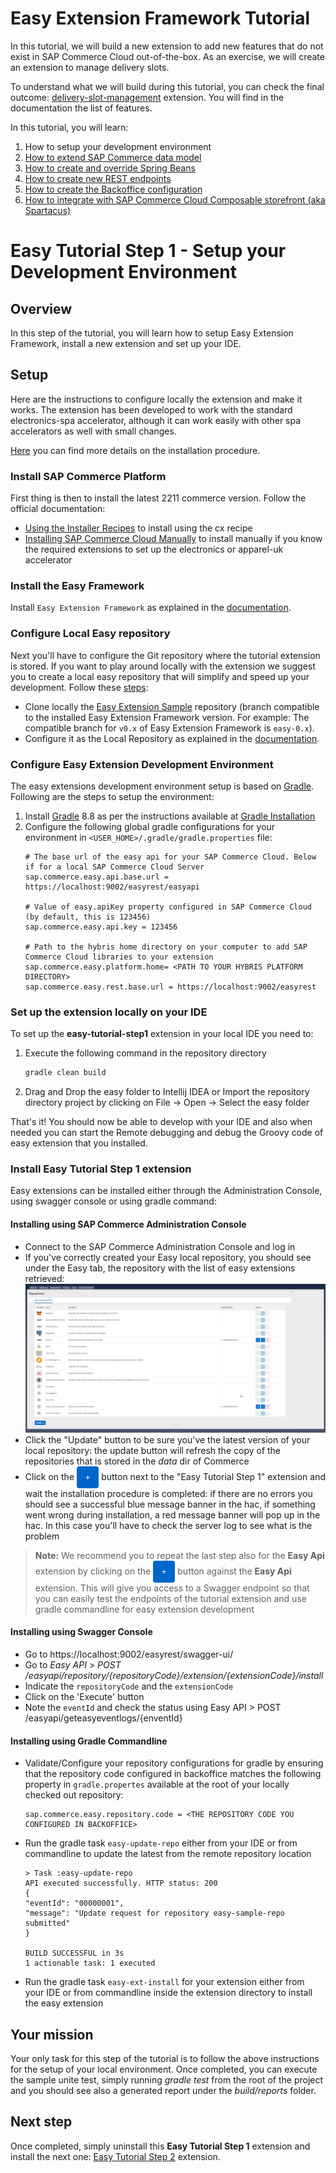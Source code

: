 # Easy Extension Framework Tutorial

In this tutorial, we will build a new extension to add new features that do not exist in SAP Commerce Cloud out-of-the-box. As an exercise, we will create an extension to manage delivery slots.

To understand what we will build during this tutorial, you can check the final outcome: [delivery-slot-management](https://github.tools.sap/cx-boosters/easy-extension-samples/tree/main/delivery-slot-management/README.md) extension. You will find in the documentation the list of features.

In this tutorial, you will learn:
1. How to setup your development environment
2. [How to extend SAP Commerce data model](../easy-tutorial-step2)
3. [How to create and override Spring Beans](../easy-tutorial-step3)
4. [How to create new REST endpoints](../easy-tutorial-step4)
5. [How to create the Backoffice configuration](../easy-tutorial-step5)
6. [How to integrate with SAP Commerce Cloud Composable storefront (aka Spartacus)](../easy-tutorial-step6)

# Easy Tutorial Step 1 - Setup your Development Environment 

## Overview
In this step of the tutorial, you will learn how to setup Easy Extension Framework, install a new extension and set up your IDE.

## Setup
Here are the instructions to configure locally the extension and make it works. The extension has been developed to work with the standard electronics-spa accelerator, although it can work easily with other spa accelerators as well with small changes.

[Here](https://sap.github.io/easy-extension-framework/getting-started.html) you can find more details on the installation procedure.

### Install SAP Commerce Platform

First thing is then to install the latest 2211 commerce version. Follow the official documentation:

- [Using the Installer Recipes](https://help.sap.com/docs/SAP_COMMERCE_CLOUD_PUBLIC_CLOUD/8be4e0379b294fbabf36d26e7ca4169d/cb3ff964e4784073a70f06165efbac8a.html?locale=en-US) to install using the cx recipe
- [Installing SAP Commerce Cloud Manually](https://help.sap.com/docs/SAP_COMMERCE_CLOUD_PUBLIC_CLOUD/8be4e0379b294fbabf36d26e7ca4169d/8bf5cfea86691014a00e9705a3c84074.html?locale=en-US) to install manually if you know the required extensions to set up the electronics or apparel-uk accelerator

### Install the Easy Framework
Install `Easy Extension Framework` as explained in the [documentation](https://sap.github.io/easy-extension-framework/install-for-existing-setup.html).

### Configure Local Easy repository
Next you'll have to configure the Git repository where the tutorial extension is stored. If you want to play around locally with the extension we suggest you to create a local easy repository that will simplify and speed up your development.
Follow these [steps](https://sap.github.io/easy-extension-framework/configuring-an-easy-repository-in-backoffice/):
- Clone locally the [Easy Extension Sample](https://github.tools.sap/cx-boosters/easy-extension-samples/tree/easy-0.2) repository (branch compatible to the installed Easy Extension Framework version. For example: The compatible branch for `v0.x` of Easy Extension Framework is `easy-0.x`). 
- Configure it as the Local Repository as explained in the [documentation](https://sap.github.io/easy-extension-framework/configuring-an-easy-repository-in-backoffice.html#configuring-a-local-repository).

### Configure Easy Extension Development Environment
The easy extensions development environment setup is based on [Gradle](https://gradle.org/). Following are the steps to setup the environment:
1. Install [Gradle](https://gradle.org/) 8.8 as per the instructions available at [Gradle Installation](https://gradle.org/install/)
2. Configure the following global gradle configurations for your environment in `<USER_HOME>/.gradle/gradle.properties` file:
   ```properties
   # The base url of the easy api for your SAP Commerce Cloud. Below if for a local SAP Commerce Cloud Server
   sap.commerce.easy.api.base.url = https://localhost:9002/easyrest/easyapi

   # Value of easy.apiKey property configured in SAP Commerce Cloud (by default, this is 123456)
   sap.commerce.easy.api.key = 123456

   # Path to the hybris home directory on your computer to add SAP Commerce Cloud libraries to your extension
   sap.commerce.easy.platform.home= <PATH TO YOUR HYBRIS PLATFORM DIRECTORY>
   sap.commerce.easy.rest.base.url = https://localhost:9002/easyrest
   ```
   
### Set up the extension locally on your IDE

To set up the **easy-tutorial-step1** extension in your local IDE you need to:
1. Execute the following command in the repository directory
   ```gradle
   gradle clean build
   ```
2. Drag and Drop the easy folder to Intellij IDEA or Import the repository directory project by clicking on File &rarr; Open &rarr; Select the easy folder

That's it! You should now be able to develop with your IDE and also when needed you can start the Remote debugging and debug the Groovy code of easy extension that you installed. 

### Install Easy Tutorial Step 1 extension
Easy extensions can be installed either through the Administration Console, using swagger console or using gradle command:
#### Installing using SAP Commerce Administration Console
- Connect to the SAP Commerce Administration Console and log in
- If you've correctly created your Easy local repository, you should see under the Easy tab, the repository with the list of easy extensions retrieved:
  ![img_9.png](./images/img_9.png)
- Click the "Update" button to be sure you've the latest version of your local repository: the update button will refresh the copy of the repositories that is stored in the _data_ dir of Commerce
- Click on the <button style="padding: 10px; background-color: #0066cc; color: white; border: none; border-radius: 4px; cursor: pointer;">&nbsp;+&nbsp;</button> button next to the "Easy Tutorial Step 1" extension and wait the installation procedure is completed: if there are no errors you should see a successful blue message banner in the hac, if something went wrong during installation, a red message banner will pop up in the hac. In this case you'll have to check the server log to see what is the problem

> **Note:** We recommend you to repeat the last step also for the **Easy Api** extension by clicking on the <button style="padding: 10px; background-color: #0066cc; color: white; border: none; border-radius: 4px; cursor: pointer;">&nbsp;+&nbsp;</button> button against the **Easy Api** extension. This will give you access to a Swagger endpoint so that you can easily test the endpoints of the tutorial extension and use gradle commandline for easy extension development

#### Installing using Swagger Console

- Go to https://localhost:9002/easyrest/swagger-ui/
- Go to *Easy API* > *POST* */easyapi/repository/{repositoryCode}/extension/{extensionCode}/install*
- Indicate the `repositoryCode` and the `extensionCode`
- Click on the 'Execute' button
- Note the `eventId` and check the status using Easy API > POST /easyapi/geteasyeventlogs/{enventId}

#### Installing using Gradle Commandline 
- Validate/Configure your repository configurations for gradle by ensuring that the repository code configured in backoffice matches the following property in `gradle.propertes` available at the root of your locally checked out repository:
  ```properties
  sap.commerce.easy.repository.code = <THE REPOSITORY CODE YOU CONFIGURED IN BACKOFFICE>
  ```
- Run the gradle task `easy-update-repo` either from your IDE or from commandline to update the latest from the remote repository location
  ```
  > Task :easy-update-repo
  API executed successfully. HTTP status: 200
  {
  "eventId": "00000001",
  "message": "Update request for repository easy-sample-repo submitted"
  }
  
  BUILD SUCCESSFUL in 3s
  1 actionable task: 1 executed
  ```
- Run the gradle task `easy-ext-install` for your extension either from your IDE or from commandline inside the extension directory to install the easy extension

## Your mission
Your only task for this step of the tutorial is to follow the above instructions for the setup of your local environment. Once completed, you can execute the sample unite test, simply running _gradle test_ from the root of the project and you should see also a generated report under the _build/reports_ folder.

## Next step
Once completed, simply uninstall this **Easy Tutorial Step 1** extension and install the next one: [Easy Tutorial Step 2](../easy-tutorial-step2/README.md) extension.
